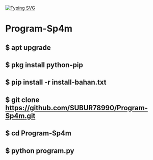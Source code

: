 [![Typing SVG](https://readme-typing-svg.herokuapp.com?font=Fira+Code&pause=1000&color=13F755&center=true&vCenter=true&width=435&lines=+WELCOME+TO+GITHUB+MY+SUBUR78890)](https://git.io/typing-svg)


# Program-Sp4m

$ apt upgrade
---------------------------------------------------------
$ pkg install python-pip
---------------------------------------------------------
$ pip install -r install-bahan.txt
---------------------------------------------------------
$ git clone https://github.com/SUBUR78990/Program-Sp4m.git
---------------------------------------------------------
$ cd Program-Sp4m
---------------------------------------------------------
$ python program.py
---------------------------------------------------------
